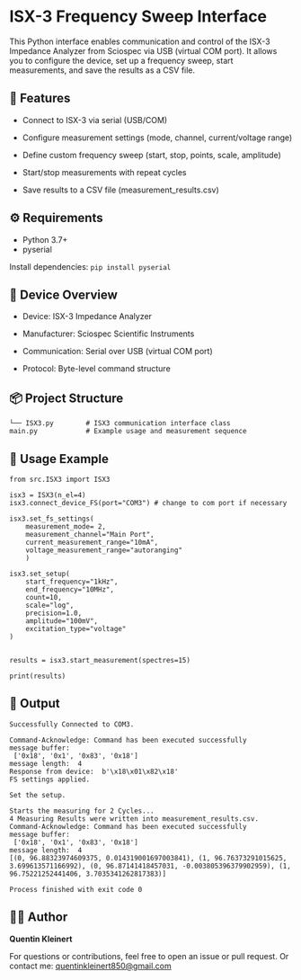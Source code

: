 # ISX-3 Frequency Sweep Interface

This Python interface enables communication and control of the ISX-3 Impedance Analyzer from Sciospec via USB 
(virtual COM port). It allows you to configure the device, set up a frequency sweep, start measurements, and save the 
results as a CSV file.


## 📌 Features
- Connect to ISX-3 via serial (USB/COM)

- Configure measurement settings (mode, channel, current/voltage range)

- Define custom frequency sweep (start, stop, points, scale, amplitude)

- Start/stop measurements with repeat cycles

- Save results to a CSV file (measurement_results.csv)


## ⚙️ Requirements
- Python 3.7+
- pyserial

Install dependencies:
``` pip install pyserial ```

## 🧠 Device Overview
- Device: ISX-3 Impedance Analyzer

- Manufacturer: Sciospec Scientific Instruments

- Communication: Serial over USB (virtual COM port)

- Protocol: Byte-level command structure

## 📦 Project Structure
``` src/
└── ISX3.py        # ISX3 communication interface class
main.py            # Example usage and measurement sequence
 ```

## 🚀 Usage Example
```
from src.ISX3 import ISX3

isx3 = ISX3(n_el=4)
isx3.connect_device_FS(port="COM3") # change to com port if necessary

isx3.set_fs_settings(
    measurement_mode= 2,
    measurement_channel="Main Port",
    current_measurement_range="10mA",
    voltage_measurement_range="autoranging"
    )

isx3.set_setup(
    start_frequency="1kHz",
    end_frequency="10MHz",
    count=10,
    scale="log",
    precision=1.0,
    amplitude="100mV",
    excitation_type="voltage"
)


results = isx3.start_measurement(spectres=15)

print(results)

```

## 📝 Output
```
Successfully Connected to COM3. 

Command-Acknowledge: Command has been executed successfully
message buffer:
 ['0x18', '0x1', '0x83', '0x18']
message length:	 4
Response from device:  b'\x18\x01\x82\x18'
FS settings applied.

Set the setup. 

Starts the measuring for 2 Cycles...
4 Measuring Results were written into measurement_results.csv.
Command-Acknowledge: Command has been executed successfully
message buffer:
 ['0x18', '0x1', '0x83', '0x18']
message length:	 4
[(0, 96.88323974609375, 0.014319001697003841), (1, 96.76373291015625, 3.699613571166992), (0, 96.87141418457031, -0.003805396379902959), (1, 96.75221252441406, 3.7035341262817383)]

Process finished with exit code 0
```

## 🧑‍💻 Author
**Quentin Kleinert**

For questions or contributions, feel free to open an issue or pull request.
Or contact me: quentinkleinert850@gmail.com

